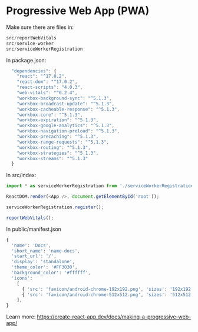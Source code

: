 # Progressive Web App (PWA)

Make sure there are files in:

```js
src/reportWebVitals
src/service-worker
src/serviceWorkerRegistration
```

In package.json:

```js
  "dependencies": {
    "react": "^17.0.2",
    "react-dom": "^17.0.2",
    "react-scripts": "4.0.3",
    "web-vitals": "^0.2.4",
    "workbox-background-sync": "^5.1.3",
    "workbox-broadcast-update": "^5.1.3",
    "workbox-cacheable-response": "^5.1.3",
    "workbox-core": "^5.1.3",
    "workbox-expiration": "^5.1.3",
    "workbox-google-analytics": "^5.1.3",
    "workbox-navigation-preload": "^5.1.3",
    "workbox-precaching": "^5.1.3",
    "workbox-range-requests": "^5.1.3",
    "workbox-routing": "^5.1.3",
    "workbox-strategies": "^5.1.3",
    "workbox-streams": "^5.1.3"
  }
```

In src/index:

```js
import * as serviceWorkerRegistration from './serviceWorkerRegistration';

ReactDOM.render(<App />, document.getElementById('root'));

serviceWorkerRegistration.register();

reportWebVitals();
```

In public/manifest.json

```js
{
  'name': 'Docs',
  'short_name': 'name-docs',
  'start_url': '/',
  'display': 'standalone',
  'theme_color': '#FF3030',
  'background_color': '#ffffff',
  'icons':
    [
      { 'src': 'favicon/android-chrome-192x192.png', 'sizes': '192x192', 'type': 'image/png' },
      { 'src': 'favicon/android-chrome-512x512.png', 'sizes': '512x512', 'type': 'image/png' },
    ],
}
```

Learn more: https://create-react-app.dev/docs/making-a-progressive-web-app/


